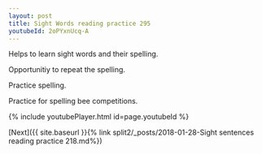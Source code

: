 ```yaml
---
layout: post
title: Sight Words reading practice 295
youtubeId: 2oPYxnUcq-A
---
```

 
 
Helps to learn sight words and their spelling.

Opportunitiy to repeat the spelling. 

Practice spelling. 
 
Practice for spelling bee competitions. 
 
{% include youtubePlayer.html id=page.youtubeId %}
 
 

[Next]({{ site.baseurl }}{% link  split2/_posts/2018-01-28-Sight sentences reading practice 218.md%})
 
